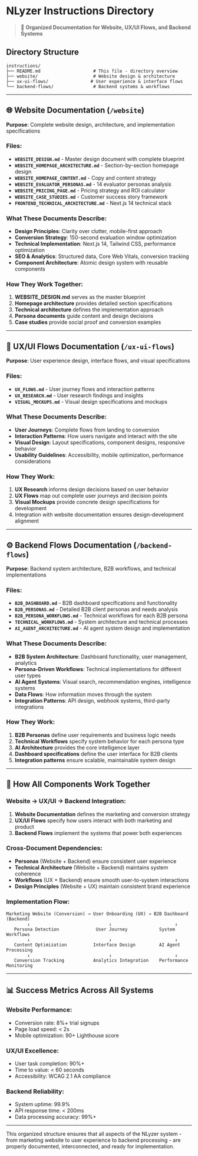 # NLyzer Instructions Directory

> 📁 **Organized Documentation for Website, UX/UI Flows, and Backend Systems**

## Directory Structure

```
instructions/
├── README.md                    # This file - directory overview
├── website/                     # Website design & architecture
├── ux-ui-flows/                # User experience & interface flows  
└── backend-flows/               # Backend systems & workflows
```

---

## 🌐 Website Documentation (`/website`)

**Purpose**: Complete website design, architecture, and implementation specifications

### Files:
- **`WEBSITE_DESIGN.md`** - Master design document with complete blueprint
- **`WEBSITE_HOMEPAGE_ARCHITECTURE.md`** - Section-by-section homepage design
- **`WEBSITE_HOMEPAGE_CONTENT.md`** - Copy and content strategy
- **`WEBSITE_EVALUATOR_PERSONAS.md`** - 14 evaluator personas analysis
- **`WEBSITE_PRICING_PAGE.md`** - Pricing strategy and ROI calculator
- **`WEBSITE_CASE_STUDIES.md`** - Customer success story framework
- **`FRONTEND_TECHNICAL_ARCHITECTURE.md`** - Next.js 14 technical stack

### What These Documents Describe:
- **Design Principles**: Clarity over clutter, mobile-first approach
- **Conversion Strategy**: 150-second evaluation window optimization
- **Technical Implementation**: Next.js 14, Tailwind CSS, performance optimization
- **SEO & Analytics**: Structured data, Core Web Vitals, conversion tracking
- **Component Architecture**: Atomic design system with reusable components

### How They Work Together:
1. **WEBSITE_DESIGN.md** serves as the master blueprint
2. **Homepage architecture** provides detailed section specifications
3. **Technical architecture** defines the implementation approach
4. **Persona documents** guide content and design decisions
5. **Case studies** provide social proof and conversion examples

---

## 🎨 UX/UI Flows Documentation (`/ux-ui-flows`)

**Purpose**: User experience design, interface flows, and visual specifications

### Files:
- **`UX_FLOWS.md`** - User journey flows and interaction patterns
- **`UX_RESEARCH.md`** - User research findings and insights
- **`VISUAL_MOCKUPS.md`** - Visual design specifications and mockups

### What These Documents Describe:
- **User Journeys**: Complete flows from landing to conversion
- **Interaction Patterns**: How users navigate and interact with the site
- **Visual Design**: Layout specifications, component designs, responsive behavior
- **Usability Guidelines**: Accessibility, mobile optimization, performance considerations

### How They Work:
1. **UX Research** informs design decisions based on user behavior
2. **UX Flows** map out complete user journeys and decision points  
3. **Visual Mockups** provide concrete design specifications for development
4. Integration with website documentation ensures design-development alignment

---

## ⚙️ Backend Flows Documentation (`/backend-flows`)

**Purpose**: Backend system architecture, B2B workflows, and technical implementations

### Files:
- **`B2B_DASHBOARD.md`** - B2B dashboard specifications and functionality
- **`B2B_PERSONAS.md`** - Detailed B2B client personas and needs analysis
- **`B2B_PERSONA_WORKFLOWS.md`** - Technical workflows for each B2B persona
- **`TECHNICAL_WORKFLOWS.md`** - System architecture and technical processes
- **`AI_AGENT_ARCHITECTURE.md`** - AI agent system design and implementation

### What These Documents Describe:
- **B2B System Architecture**: Dashboard functionality, user management, analytics
- **Persona-Driven Workflows**: Technical implementations for different user types
- **AI Agent Systems**: Visual search, recommendation engines, intelligence systems
- **Data Flows**: How information moves through the system
- **Integration Patterns**: API design, webhook systems, third-party integrations

### How They Work:
1. **B2B Personas** define user requirements and business logic needs
2. **Technical Workflows** specify system behavior for each persona type
3. **AI Architecture** provides the core intelligence layer
4. **Dashboard specifications** define the user interface for B2B clients
5. **Integration patterns** ensure scalable, maintainable system design

---

## 🔄 How All Components Work Together

### **Website → UX/UI → Backend Integration:**

1. **Website Documentation** defines the marketing and conversion strategy
2. **UX/UI Flows** specify how users interact with both marketing and product
3. **Backend Flows** implement the systems that power both experiences

### **Cross-Document Dependencies:**

- **Personas** (Website + Backend) ensure consistent user experience
- **Technical Architecture** (Website + Backend) maintains system coherence  
- **Workflows** (UX + Backend) ensure smooth user-to-system interactions
- **Design Principles** (Website + UX) maintain consistent brand experience

### **Implementation Flow:**

```
Marketing Website (Conversion) → User Onboarding (UX) → B2B Dashboard (Backend)
        ↓                              ↓                        ↓
   Persona Detection              User Journey            System Workflows
        ↓                              ↓                        ↓
   Content Optimization          Interface Design         AI Agent Processing
        ↓                              ↓                        ↓
   Conversion Tracking           Analytics Integration    Performance Monitoring
```

---

## 📊 Success Metrics Across All Systems

### **Website Performance:**
- Conversion rate: 8%+ trial signups
- Page load speed: < 2s
- Mobile optimization: 90+ Lighthouse score

### **UX/UI Excellence:**
- User task completion: 90%+
- Time to value: < 60 seconds
- Accessibility: WCAG 2.1 AA compliance

### **Backend Reliability:**
- System uptime: 99.9%
- API response time: < 200ms
- Data processing accuracy: 99%+

---

This organized structure ensures that all aspects of the NLyzer system - from marketing website to user experience to backend processing - are properly documented, interconnected, and ready for implementation.